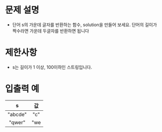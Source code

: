 # 문제 설명

* 단어 s의 가운데 글자를 반환하는 함수, solution을 만들어 보세요. 단어의 길이가 짝수라면 가운데 두글자를 반환하면 됩니다

# 제한사항
* s는 길이가 1 이상, 100이하인 스트링입니다.

# 입출력 예

s|값|
:---:|:---:|
"abcde"|"c"|
"qwer"|"we|